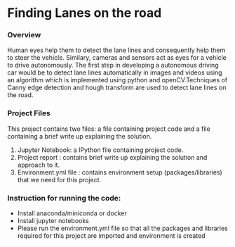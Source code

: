 # Finding Lanes on the road
### Overview
Human eyes help them to detect the lane lines and consequently help them to steer the vehicle. Similary, cameras and sensors act as eyes for a vehicle to drive autonomously. The first step in developing a autonomous driving car would be to detect lane lines automatically in images and videos using an algorithm which is implemented using python and openCV.Techniques of Canny edge detection and hough transform are used to detect lane lines on the road. 

### Project Files
This project contains two files: a file containing project code and a file containing a brief write up explaining the solution.
1. Jupyter Notebook: a IPython file containing project code.
2. Project report : contains brief write up explaining the solution and approach to it.
3. Environment.yml file : contains environment setup (packages/libraries) that we need for this project.

### Instruction for running the code:
- Install anaconda/miniconda or docker 
- Install jupyter notebooks
- Please run the environment.yml file so that all the packages and libraries required for this project are imported and environment is created
